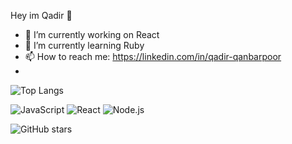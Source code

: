 Hey im Qadir 👋

- 🔭 I’m currently working on React
- 🌱 I’m currently learning Ruby
- 📫 How to reach me: https://linkedin.com/in/qadir-qanbarpoor
-

![Top Langs](https://github-readme-stats.vercel.app/api/top-langs/?username=qadir-dev&layout=compact&theme=dark)

![JavaScript](https://img.shields.io/badge/JavaScript-F7DF1E?style=for-the-badge&logo=javascript&logoColor=black)
![React](https://img.shields.io/badge/React-20232A?style=for-the-badge&logo=react&logoColor=61DAFB)
![Node.js](https://img.shields.io/badge/Node.js-43853D?style=for-the-badge&logo=node.js&logoColor=white)

![GitHub stars](https://img.shields.io/github/stars/qadir-dev?style=social)


